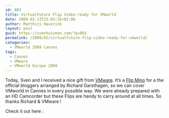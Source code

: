 ```yaml
---
id: 803
title: VirtualFuture Flip Video-ready for VMworld
date: 2009-02-13T23:03:32+02:00
author: Matthijs Haverink
layout: post
guid: https://svenhuisman.com/?p=803
permalink: /2009/02/virtualfuture-flip-video-ready-for-vmworld/
categories:
  - VMworld 2009 Cannes
tags:
  - Cannes
  - VMware
  - VMworld Europe 2009
---
```

Today, Sven and I received a nice gift from <a href="http://www.vmware.com" target="_blank">VMware</a>. It&#8217;s a <a href="http://www.theflip.com" target="_blank">Flip Mino</a> for a the official bloggers arranged by Richard Garsthagen, so we can cover VMworld in Cannes in every possible way. We were already prepared with an HD Camcorder but these Flips are handy to carry around at all times. So thanks Richard & VMware !

Check it out here :<!--more-->